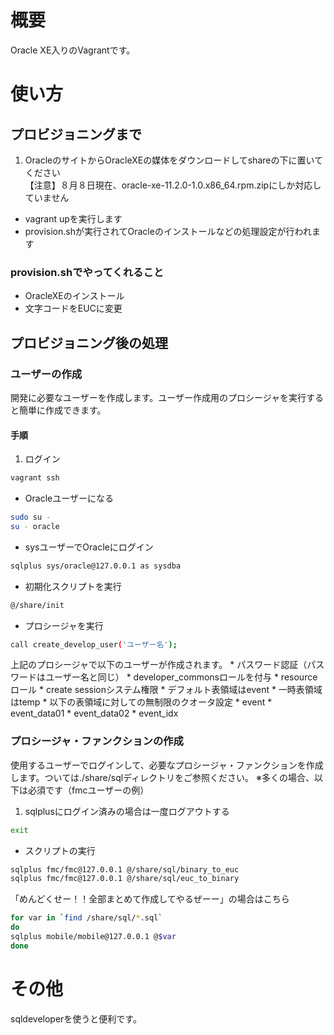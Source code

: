 # 概要
Oracle XE入りのVagrantです。

# 使い方

## プロビジョニングまで
1. OracleのサイトからOracleXEの媒体をダウンロードしてshareの下に置いてください  
【注意】８月８日現在、oracle-xe-11.2.0-1.0.x86_64.rpm.zipにしか対応していません
* vagrant upを実行します
* provision.shが実行されてOracleのインストールなどの処理設定が行われます

### provision.shでやってくれること
* OracleXEのインストール
* 文字コードをEUCに変更

## プロビジョニング後の処理
### ユーザーの作成
開発に必要なユーザーを作成します。ユーザー作成用のプロシージャを実行すると簡単に作成できます。
#### 手順
1. ログイン
```Bash
vagrant ssh  
```

* Oracleユーザーになる
```Bash
sudo su -  
su - oracle  
```

* sysユーザーでOracleにログイン
```Bash
sqlplus sys/oracle@127.0.0.1 as sysdba  
```

* 初期化スクリプトを実行
```Bash
@/share/init  
```

* プロシージャを実行
```Bash
call create_develop_user('ユーザー名');    
```
上記のプロシージャで以下のユーザーが作成されます。
    * パスワード認証（パスワードはユーザー名と同じ）
    * developer_commonsロールを付与
        * resourceロール
        * create sessionシステム権限
    * デフォルト表領域はevent
    * 一時表領域はtemp
    * 以下の表領域に対しての無制限のクオータ設定
        * event
        * event_data01
        * event_data02
        * event_idx

### プロシージャ・ファンクションの作成
使用するユーザーでログインして、必要なプロシージャ・ファンクションを作成します。ついては./share/sqlディレクトリをご参照ください。
※多くの場合、以下は必須です（fmcユーザーの例）

1. sqlplusにログイン済みの場合は一度ログアウトする
```Bash
exit
```

* スクリプトの実行
```Bash
sqlplus fmc/fmc@127.0.0.1 @/share/sql/binary_to_euc  
sqlplus fmc/fmc@127.0.0.1 @/share/sql/euc_to_binary  
```

「めんどくせー！！全部まとめて作成してやるぜーー」の場合はこちら
```Bash
for var in `find /share/sql/*.sql`  
do  
sqlplus mobile/mobile@127.0.0.1 @$var  
done  
```

# その他
sqldeveloperを使うと便利です。

